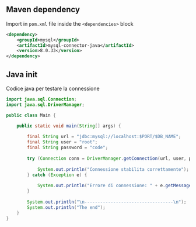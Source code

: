 ## Maven dependency
Import in `pom.xml` file inside the `<dependencies>` block
```xml
<dependency>
    <groupId>mysql</groupId>
    <artifactId>mysql-connector-java</artifactId>
    <version>8.0.33</version>
</dependency>
```

## Java init
Codice java per testare la connessione
```java
import java.sql.Connection;
import java.sql.DriverManager;

public class Main {

	public static void main(String[] args) {
		
		final String url = "jdbc:mysql://localhost:$PORT/$DB_NAME";
		final String user = "root";
		final String password = "code";
		
		try (Connection conn = DriverManager.getConnection(url, user, password)) {
			
			System.out.println("Connessione stabilita correttamente");
		} catch (Exception e) {
			
			System.out.println("Errore di connessione: " + e.getMessage());
		}
		
		System.out.println("\n----------------------------------\n");
		System.out.println("The end");
	}
}
```